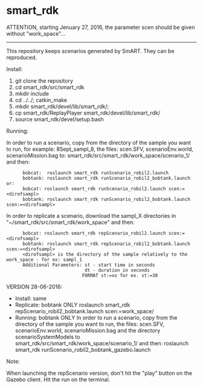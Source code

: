# smart_rdk
ATTENTION, starting Jenuary 27, 2016, the parameter scen should be given without "work_space"...
***********************************************************************************************
This repository keeps scenarios generated by SmART. They can be reproduced.

Install:

1. git clone the repository
2. cd smart_rdk/src/smart_rdk
3. mkdir include
4. cd ../../; catkin_make
5. mkdir smart_rdk/devel/lib/smart_rdk/; 
6. cp smart_rdk/ReplayPlayer smart_rdk/devel/lib/smart_rdk/
7. source smart_rdk/devel/setup.bash


Running:


In order to run a scenario, copy from the directory of the sample you want to run, for example: 8Sept_sampl_8, the files:
     scen.SFV, scenarioEnv.world,  scenarioMission.bag to:
             smart_rdk/src/smart_rdk/work_space/scenario_1/ and then:

          bobcat:  roslaunch smart_rdk runScenario_robil2.launch
          bobtank: roslaunch smart_rdk runScenario_robil2_bobtank.launch
    or:
          bobcat: roslaunch smart_rdk runScenario_robil2.launch scen:=<dirofsampl>
          bobtank: roslaunch smart_rdk runScenario_robil2_bobtank.launch scen:=<dirofsampl>
              
In order to replicate a scenario, download the sampl_X directories in "~/smart_rdk/src/smart_rdk/work_space" and then:

          bobcat: roslaunch smart_rdk repScenario_robil2.launch scen:=<dirofsampl>
          bobtank: roslaunch smart_rdk repScenario_robil2_bobtank.launch scen:=<dirofsampl>
          <dirofsampl> is the directory of the sample relatively to the work_space - for ex: sampl_1
          Additional Parameters: st - start time in seconds
                                 dt - duration in seconds
                                FORMAT st:=xx for ex. st:=30

VERSION 28-06-2016:
- Install: same
- Replicate: bobtank ONLY
            roslaunch smart_rdk repScenario_robil2_bobtank.launch scen:=work_space/<dirofsampl>
- Running: bobtank ONLY
           In order to run a scenario, copy from the directory of the sample you want to run, the files:
     scen.SFV, scenarioEnv.world,  scenarioMission.bag and
              the directory scenarioSystemModels to smart_rdk/src/smart_rdk/work_space/scenario_1/ and then:
           roslaunch smart_rdk runScenario_robil2_bobtank_gazebo.launch
            
Note:

When launching the repScenario version, don't hit the "play" button on the Gazebo client. Hit the run on the terminal.


